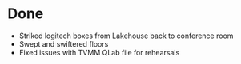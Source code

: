 # Done

- Striked logitech boxes from Lakehouse back to conference room
- Swept and swiftered floors
- Fixed issues with TVMM QLab file for rehearsals
